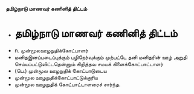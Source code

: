 **தமிழ்நாடு மாணவர் கணினித் திட்டம்**
- # தமிழ்நாடு மாணவர் கணினித் திட்டம்
- n. முன்மூலஊழறுதிக்கோட்பாளர்
- மனிதஇனப்படைப்புக்கும்  பழிநேர்வுக்கும் முற்பட்டே தனி மனிதரின் ஊழ் அறுதி செய்யப்பட்டுவிட்டதென்னும்  கிறித்தவ சமயக் கிளைக்கோட்பாட்டாளர்
- (பெ.) முன்மூல ஊழறுதிக் கோட்பாடுடைய
- முன்மூல  ஊழறுதிக்கோட்பாட்டுக்குரிய
- முன்மூல ஊழறுதிக் கோட்பாட்டாளரைச் சார்ந்த.

